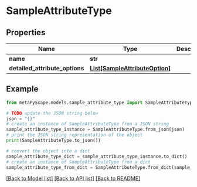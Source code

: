 # SampleAttributeType


## Properties

Name | Type | Description | Notes
------------ | ------------- | ------------- | -------------
**name** | **str** |  | [optional] 
**detailed_attribute_options** | [**List[SampleAttributeOption]**](SampleAttributeOption.md) |  | [optional] 

## Example

```python
from metaPyScape.models.sample_attribute_type import SampleAttributeType

# TODO update the JSON string below
json = "{}"
# create an instance of SampleAttributeType from a JSON string
sample_attribute_type_instance = SampleAttributeType.from_json(json)
# print the JSON string representation of the object
print(SampleAttributeType.to_json())

# convert the object into a dict
sample_attribute_type_dict = sample_attribute_type_instance.to_dict()
# create an instance of SampleAttributeType from a dict
sample_attribute_type_from_dict = SampleAttributeType.from_dict(sample_attribute_type_dict)
```
[[Back to Model list]](../README.md#documentation-for-models) [[Back to API list]](../README.md#documentation-for-api-endpoints) [[Back to README]](../README.md)


